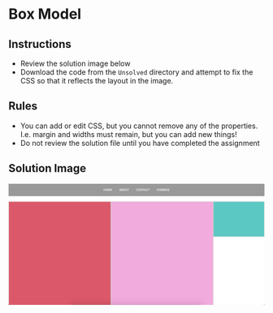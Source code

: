 # Box Model


## Instructions
- Review the solution image below
- Download the code from the `Unsolved` directory and attempt to fix the CSS so that it reflects the layout in the image.

## Rules
- You can add or edit CSS, but you cannot remove any of the properties. I.e. margin and widths must remain, but you can add new things!
- Do not review the solution file until you have completed the assignment

## Solution Image
![SolutionImage](./Unsolved/layout-image.png)